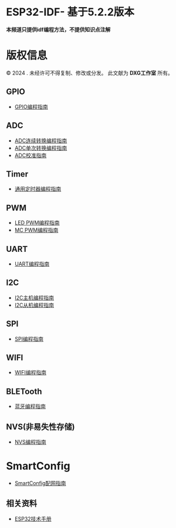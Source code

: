 # ESP32-IDF- 基于5.2.2版本

**本频道只提供idf编程方法，不提供知识点注解**

# 版权信息

© 2024 . 未经许可不得复制、修改或分发。 此文献为 **DXG工作室** 所有。

## GPIO

- [GPIO编程指南](/GPIO/GPIO.md)

## ADC

- [ADC连续转换编程指南](/ADC/ADC.md)
- [ADC单次转换编程指南](/ADC/ADC0.md)
- [ADC校准指南](/ADC/ADC_calibration.md)

## Timer
- [通用定时器编程指南](/RTC/RTC.MD)

## PWM
- [LED PWM编程指南](/PWM/PWM.md)
- [MC PWM编程指南](/PWM/PWM2.md)

## UART
- [UART编程指南](/uart/uart.md)
## I2C

- [I2C主机编程指南](/i2c/I2C.md)
- [I2C从机编程指南](/i2c/I2C0.md)

## SPI
- [SPI编程指南](/spi/spi.md)

## WIFI

- [WIFI编程指南](/WIFI/wifi.md)


## BLETooth
- [蓝牙编程指南](/BLE/BLE_low.md)

## NVS(非易失性存储)

- [NVS编程指南](/NVS/nvs.md)

# SmartConfig
- [SmartConfig配网指南](SmartConfig/SmartConfig.md)
## 相关资料
- [ESP32技术手册](/PDF/PDF.md)